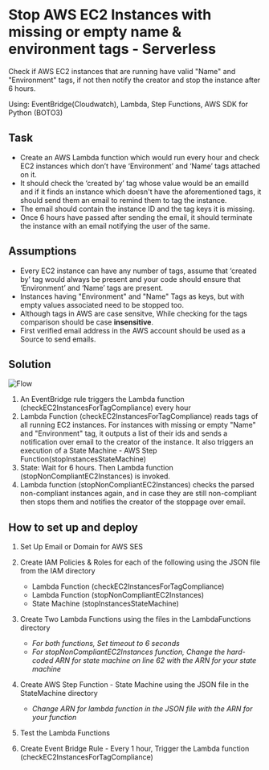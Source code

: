 # Stop AWS EC2 Instances with missing or empty name & environment tags - Serverless
Check if AWS EC2 instances that are running have valid "Name" and "Environment" tags, if not then notify the creator and stop the instance after 6 hours.

Using: EventBridge(Cloudwatch), Lambda, Step Functions, AWS SDK for Python (BOTO3)


## Task
- Create an AWS Lambda function which would run every hour and check EC2 instances which don’t have ‘Environment’ and ‘Name’ tags attached on it.
- It should check the ‘created by’ tag whose value would be an emailId and if it finds an instance which doesn't have the aforementioned tags, it should send them an email to remind them to tag the instance.
- The email should contain the instance ID and the tag keys it is missing.
- Once 6 hours have passed after sending the email, it should terminate the instance with an email notifying the user of the same.

## Assumptions
- Every EC2 instance can have any number of tags, assume that ‘created by’ tag would always be present and your code should ensure that ‘Environment’ and ‘Name’ tags are present.
- Instances having "Environment" and "Name" Tags as keys, but with empty values associated need to be stopped too.
- Although tags in AWS are case sensitve, While checking for the tags comparison should be case **insensitive**.
- First verified email address in the AWS account should be used as a Source to send emails.


## Solution

![Flow](https://user-images.githubusercontent.com/19901671/168099706-cb01a58d-67e2-471e-a1b2-10b9a528ef23.png)


1) An EventBridge rule triggers the Lambda function (checkEC2InstancesForTagCompliance) every hour
2) Lambda Function (checkEC2InstancesForTagCompliance) reads tags of all running EC2 instances. For instances with missing or empty "Name" and "Environment" tag, it outputs a list of their ids and sends a notification over email to the creator of the instance. It also triggers an execution of a State Machine - AWS Step Function(stopInstancesStateMachine)
3) State: Wait for 6 hours. Then Lambda function (stopNonCompliantEC2Instances) is invoked.
4) Lambda function (stopNonCompliantEC2Instances) checks the parsed non-compliant instances again, and in case they are still non-compliant then stops them and notifies the creator of the stoppage over email.


## How to set up and deploy

1) Set Up Email or Domain for AWS SES

2) Create IAM Policies & Roles for each of the following using the JSON file from the IAM directory
    - Lambda Function (checkEC2InstancesForTagCompliance)
    - Lambda Function (stopNonCompliantEC2Instances)
    - State Machine (stopInstancesStateMachine)

3) Create Two Lambda Functions using the files in the LambdaFunctions directory
    - *For both functions, Set timeout to 6 seconds*
    - *For stopNonCompliantEC2Instances function, Change the hard-coded ARN for state machine on line 62 with the ARN for your state machine*
        
4) Create AWS Step Function - State Machine using the JSON file in the StateMachine directory
    - *Change ARN for lambda function in the JSON file with the ARN for your function*

5) Test the Lambda Functions

6) Create Event Bridge Rule - Every 1 hour, Trigger the Lambda function (checkEC2InstancesForTagCompliance)

